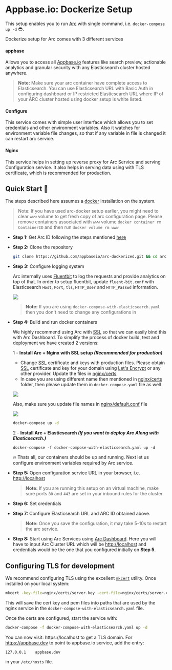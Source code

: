 # Appbase.io: Dockerize Setup

This setup enables you to run [Arc](https://arc-site.netlify.com/) with single command, i.e. `docker-compose up -d` 😎.

Dockerize setup for Arc comes with 3 different services

#### appbase

Allows you to access all [Appbase.io](https://docs.appbase.io/docs/gettingstarted/WhyAppbase/) features like search preview, actionable analytics and granular security with any Elasticsearch cluster hosted anywhere.

> **Note:** Make sure your arc container have complete access to Elasticsearch. You can use Elasticsearch URL with Basic Auth in configuring dashboard or IP restricted Elasticsearch URL where IP of your ARC cluster hosted using docker setup is white listed.

#### Configure

This service comes with simple user interface which allows you to set credentials and other environment variables. Also it watches for environment variable file changes, so that if any variable in file is changed it can restart arc service.

#### Nginx

This service helps in setting up reverse proxy for Arc Service and serving Configuration service. It also helps in serving data using with TLS certificate, which is recommended for production.

## Quick Start 🚀

The steps described here assumes a [docker](https://docs.docker.com/install/) installation on the system.

> Note: If you have used arc-docker setup earlier, you might need to clear `www` volume to get fresh copy of arc configuration page. Please remove containers associated with `www` volume `docker container rm ContainerID` and then run `docker volume rm www`

- **Step 1:** Get Arc ID following the steps mentioned [here](https://docs.appbase.io/docs/hosting/BYOC/#using-ami)

- **Step 2:** Clone the repository

  ```bash
  git clone https://github.com/appbaseio/arc-dockerized.git && cd arc-dockerized
  ```

- **Step 3:** Configure logging system

  Arc internally uses [Fluentbit](https://fluentbit.io/) to log the requests and provide analytics on top of that. In order to setup fluentbit, update `fluent-bit.conf` with Elasticsearch `Host`, `Port`, `tls`, `HTTP_User` and `HTTP_Passwd` information.

  ![](https://www.dropbox.com/s/ucaj3gtdj331j9v/Screenshot%202020-07-01%2011.49.34.png?raw=1)

  > **Note:** If you are using `docker-compose-with-elasticsearch.yaml` then you don't need to change any configurations in

* **Step 4:** Build and run docker containers

  We highly recommend using Arc with [SSL](https://en.wikipedia.org/wiki/Transport_Layer_Security) so that we can easily bind this with Arc Dashboard. To simplify the process of docker build, test and deployment we have created 2 versions:

  1 - **Install Arc + Nginx with SSL setup _(Recommended for production)_**

  - Change [SSL](https://en.wikipedia.org/wiki/Transport_Layer_Security) certificate and keys with production files. Please obtain [SSL](https://en.wikipedia.org/wiki/Transport_Layer_Security) certificate and key for your domain using [Let's Encrypt](https://letsencrypt.org/) or any other provider. Update the files in [nginx/certs](https://github.com/appbaseio/arc-dockerized/tree/master/nginx/certs)
  - In case you are using different name then mentioned in [nginx/certs](https://github.com/appbaseio/arc-dockerized/tree/master/nginx/certs) folder, then please update them in `docker-compose.yaml` file as well

  ![](https://i.imgur.com/piUKTLl.png)

  Also, make sure you update file names in [nginx/default.conf](https://github.com/appbaseio/arc-dockerized/blob/master/nginx/default.conf) file

  ![](https://i.imgur.com/LW8zOyB.png)

  ```bash
  docker-compose up -d
  ```

  2 - **Install Arc + Elasticsearch _(If you want to deploy Arc Along with Elasticsearch.)_**

  ```
  docker-compose -f docker-compose-with-elasticsearch.yaml up -d
  ```

  🔥 Thats all, our containers should be up and running. Next let us configure environment variables required by Arc service.

* **Step 5:** Open configuration service URL in your browser, i.e. [http://localhost](http://localhost)

  > **Note:** If you are running this setup on an virtual machine, make sure ports `80` and `443` are set in your inbound rules for the cluster.

* **Step 6:** Set credentials

* **Step 7:** Configure Elasticsearch URL and ARC ID obtained above.

  > **Note:** Once you save the configuration, it may take 5-10s to restart the arc service.

* **Step 8:** Start using Arc Services using [Arc Dashboard](https://arc-dashboard.appbase.io/). Here you will have to input Arc Cluster URL which will be [http://localhost](http://localhost) and credentials would be the one that you configured initially on **Step 5**.

## Configuring TLS for development

We recommend configuring TLS using the excellent [`mkcert`](https://github.com/FiloSottile/mkcert) utility. Once installed on your local system:

```bash
mkcert -key-file=nginx/certs/server.key -cert-file=nginx/certs/server.crt appbase.dev localhost
```

This will save the cert key and pem files into paths that are used by the nginx service in the `docker-compose-with-elasticsearch.yaml` file.

Once the certs are configured, start the service with:

```bash
docker-compose -f docker-compose-with-elasticsearch.yaml up -d
```

You can now visit: https://localhost to get a TLS domain. For https://appbase.dev to point to appbase.io service, add the entry:

```
127.0.0.1    appbase.dev
```

in your `/etc/hosts` file.